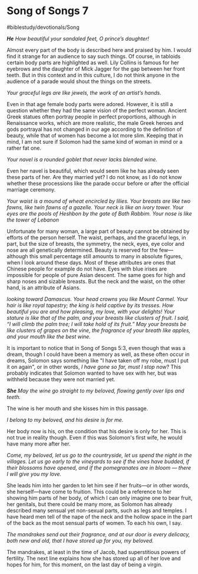 # Song of Songs 7
#biblestudy/devotionals/Song

***He***
*How beautiful your sandaled feet,*
*O prince’s daughter!*

Almost every part of the body is described here and praised by him. I would find it strange for an audience to say such things. Of course, in tabloids certain body parts are highlighted as well. Lily Collins is famous for her eyebrows and the daughter of Mick Jagger for the gap between her front teeth. But in this context and in this culture, I do not think anyone in the audience of a parade would shout the things on the streets. 

*Your graceful legs are like jewels,*
*the work of an artist’s hands.*

Even in that age female body parts were adored. However,  it is still a question whether they had the same vision of the perfect woman. Ancient Greek statues often portray people in perfect proportions, although in Renaissance works, which are more realistic, the male Greek heroes and gods portrayal has not changed in our age according to the definition of beauty, while that of women has become a lot more slim. 
Keeping that in mind, I am not sure if Solomon had the same kind of woman in mind or a rather fat one.

*Your navel is a rounded goblet*
*that never lacks blended wine.*

Even her navel is beautiful, which would seem like he has already seen these parts of her. Are they married yet? I do not know, as I do not know whether these processions like the parade occur before or after the official marriage ceremony. 

*Your waist is a mound of wheat*
*encircled by lilies.*
*Your breasts are like two fawns,*
*like twin fawns of a gazelle.*
*Your neck is like an ivory tower.*
*Your eyes are the pools of Heshbon*
*by the gate of Bath Rabbim.*
*Your nose is like the tower of Lebanon*

Unfortunate for many woman, a large part of beauty cannot be obtained by efforts of the person herself. The waist, perhaps, and the graceful legs, in part, but the size of breasts, the symmetry, the neck, eyes, eye color and nose are all genetically determined. 
Beauty is reserved for the few—although this small percentage still amounts to many in absolute figures, when I look around these days.
Most of these attributes are ones that Chinese people for example do not have. Eyes with blue irises are impossible for people of pure Asian descent. The same goes for high and sharp noses and sizable breasts. But the neck and the waist, on the other hand, is an attribute of Asians. 

*looking toward Damascus.*
*Your head crowns you like Mount Carmel.*
*Your hair is like royal tapestry;*
*the king is held captive by its tresses.*
*How beautiful you are and how pleasing,*
*my love, with your delights!*
*Your stature is like that of the palm,*
*and your breasts like clusters of fruit.*
*I said, “I will climb the palm tree;*
*I will take hold of its fruit.”*
*May your breasts be like clusters of grapes on the vine,*
*the fragrance of your breath like apples,*
*and your mouth like the best wine.*

It is important to notice that in Song of Songs 5:3, even though that was a dream, though I could have been a memory as well, as these often occur in dreams, Solomon says something like "I have taken off my robe, must I put it on again", or in other words, *I have gone so far, must I stop now*? This probably indicates that Solomon wanted to have sex with her, but was withheld because they were not married yet. 

***She***
*May the wine go straight to my beloved,*
*flowing gently over lips and teeth.*

The wine is her mouth and she kisses him in this passage. 

*I belong to my beloved,*
*and his desire is for me.*

Her body now is his, on the condition that his desire is only for her. This is not true in reality though. Even if this was Solomon's first wife, he would have many more after her.

*Come, my beloved, let us go to the countryside,*
*let us spend the night in the villages.*
*Let us go early to the vineyards*
*to see if the vines have budded,*
*if their blossoms have opened,*
*and if the pomegranates are in bloom —*
*there I will give you my love.*

She leads him into her garden to let him see if her fruits—or in other words, she herself—have come to fruition. This could be a reference to her showing him parts of her body, of which I can only imagine one to bear fruit, her genitals, but there could be many more, as Solomon has already described many sensual yet non-sexual parts, such as legs and temples. I have heard men tell of the nape of the neck and the hollow space in the part of the back as the most sensual parts of women. To each his own, I say. 

*The mandrakes send out their fragrance,*
*and at our door is every delicacy,*
*both new and old,*
*that I have stored up for you, my beloved.*

The mandrakes, at least in the time of Jacob, had superstitious powers of fertility. The next line explains how she has stored up all of her love and hopes for him, for this moment, on the last day of being a virgin.


